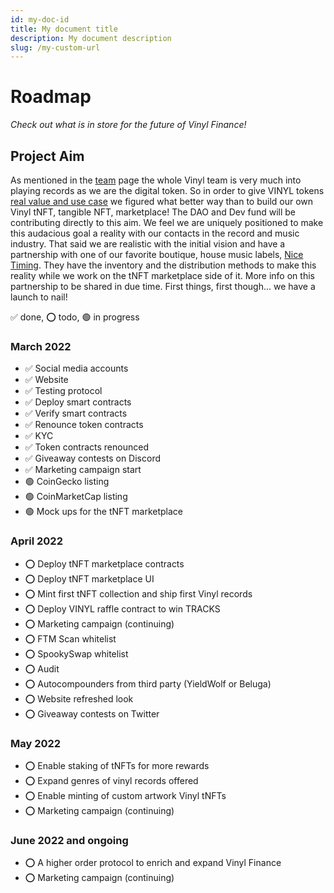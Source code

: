 ```yaml
---
id: my-doc-id
title: My document title
description: My document description
slug: /my-custom-url
---
```


# Roadmap

_Check out what is in store for the future of Vinyl Finance!_

## Project Aim
As mentioned in the [team](https://docs.vinyl.finance/team) page the whole Vinyl team is very much into playing records as we are the digital token. So in order to give VINYL tokens [real value and use case](https://docs.vinyl.finance/#what-makes-vinyl-different) we figured what better way than to build our own Vinyl tNFT, tangible NFT, marketplace! The DAO and Dev fund will be contributing directly to this aim. We feel we are uniquely positioned to make this audacious goal a reality with our contacts in the record and music industry. That said we are realistic with the initial vision and have a partnership with one of our favorite boutique, house music labels, [Nice Timing](https://www.realnicetiming.com/). They have the inventory and the distribution methods to make this reality while we work on the tNFT marketplace side of it. More info on this partnership to be shared in due time. First things, first though... we have a launch to nail! 

✅ done, ⭕️ todo, 🟢 in progress

### March 2022
- ✅ Social media accounts
- ✅ Website
- ✅ Testing protocol
- ✅ Deploy smart contracts
- ✅ Verify smart contracts
- ✅ Renounce token contracts
- ✅ KYC
- ✅ Token contracts renounced
- ✅ Giveaway contests on Discord
- ✅ Marketing campaign start
- 🟢 CoinGecko listing
- 🟢 CoinMarketCap listing
- 🟢 Mock ups for the tNFT marketplace

### April 2022
- ⭕️ Deploy tNFT marketplace contracts
- ⭕️ Deploy tNFT marketplace UI
- ⭕️ Mint first tNFT collection and ship first Vinyl records
- ⭕️ Deploy VINYL raffle contract to win TRACKS
- ⭕️ Marketing campaign (continuing)
- ⭕️ FTM Scan whitelist
- ⭕️ SpookySwap whitelist
- ⭕️ Audit
- ⭕️ Autocompounders from third party (YieldWolf or Beluga)
- ⭕️ Website refreshed look
- ⭕️ Giveaway contests on Twitter

### May 2022
- ⭕️ Enable staking of tNFTs for more rewards
- ⭕️ Expand genres of vinyl records offered
- ⭕️ Enable minting of custom artwork Vinyl tNFTs
- ⭕️ Marketing campaign (continuing)

### June 2022 and ongoing
- ⭕️ A higher order protocol to enrich and expand Vinyl Finance
- ⭕️ Marketing campaign (continuing)